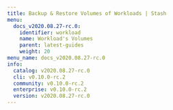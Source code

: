 ```yaml
---
title: Backup & Restore Volumes of Workloads | Stash
menu:
  docs_v2020.08.27-rc.0:
    identifier: workload
    name: Workload's Volumes
    parent: latest-guides
    weight: 20
menu_name: docs_v2020.08.27-rc.0
info:
  catalog: v2020.08.27-rc.0
  cli: v0.10.0-rc.2
  community: v0.10.0-rc.2
  enterprise: v0.10.0-rc.2
  version: v2020.08.27-rc.0
---
```


